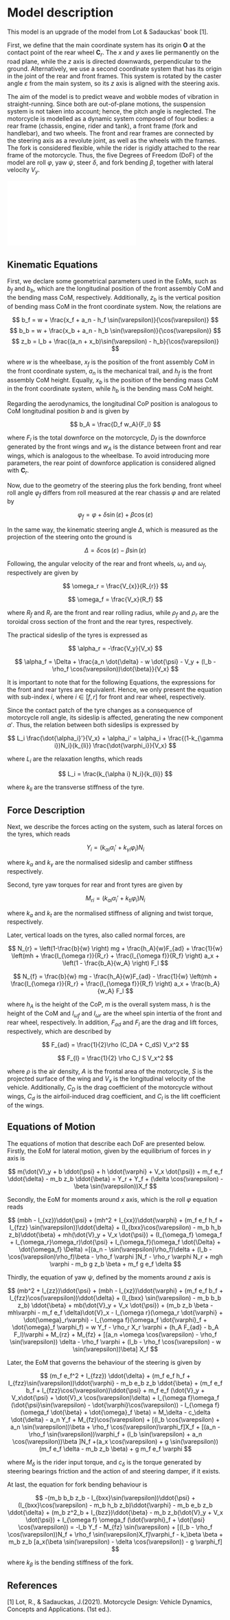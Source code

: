 # Model description
This model is an upgrade of the model from Lot & Sadauckas' book [1].

First, we define that the main coordinate system has its origin **O** at the contact point of the rear wheel $\mathbf{C}_r$. The $x$ and $y$ axes lie permanently on the road plane, while the $z$ axis is directed downwards, perpendicular to the ground. Alternatively, we use a second coordinate system that has its origin in the joint of the rear and front frames. This system is rotated by the caster angle $\varepsilon$ from the main system, so its $z$ axis is aligned with the steering axis.

The aim of the model is to predict weave and wobble modes of vibration in straight-running. Since both are out-of-plane motions, the suspension system is not taken into account; hence, the pitch angle is neglected. The motorcycle is modelled as a dynamic system composed of four bodies: a rear frame (chassis, engine, rider and tank), a front frame (fork and handlebar), and two wheels. The front and rear frames are connected by the steering axis as a revolute joint, as well as the wheels with the frames. The fork is considered flexible, while the rider is rigidly attached to the rear frame of the motorcycle. Thus, the five Degrees of Freedom (DoF) of the model are roll $\varphi$, yaw $\psi$, steer $\delta$, and fork bending $\beta$, together with lateral velocity $V_y$.

![Model-Geometry](/Images/Stability_Geometry.pdf)

## Kinematic Equations

First, we declare some geometrical parameters used in the EoMs, such as $b_f$ and $b_b$, which are the longitudinal position of the front assembly CoM and the bending mass CoM, respectively. Additionally, $z_b$ is the vertical position of bending mass CoM in the front coordinate system. Now, the relations are

$$ b_f = w + \frac{x_f + a_n - h_f \sin(\varepsilon)}{\cos(\varepsilon)} $$
$$ b_b = w + \frac{x_b + a_n - h_b \sin(\varepsilon)}{\cos(\varepsilon)} $$
$$ z_b = l_b + \frac{(a_n + x_b)\sin(\varepsilon) - h_b}{\cos(\varepsilon)} $$

where $w$ is the wheelbase, $x_f$ is the position of the front assembly CoM in the front coordinate system, $a_n$ is the mechanical trail, and $h_f$ is the front assembly CoM height. Equally, $x_b$ is the position of the bending mass CoM in the front coordinate system, while $h_b$ is the bending mass CoM height.

Regarding the aerodynamics, the longitudinal CoP position is analogous to CoM longitudinal position $b$ and is given by 

$$ b_A = \frac{D_f w_A}{F_l} $$

where $F_l$ is the total downforce on the motorcycle, $D_f$ is the downforce generated by the front wings and $w_A$ is the distance between front and rear wings, which is analogous to the wheelbase. To avoid introducing more parameters, the rear point of downforce application is considered aligned with $\mathbf{C}_r$.

Now, due to the geometry of the steering plus the fork bending, front wheel roll angle $\varphi_f$ differs from roll measured at the rear chassis $\varphi$ and are related by

$$ \varphi_f = \varphi + \delta \sin(\varepsilon) + \beta \cos(\varepsilon) $$

In the same way, the kinematic steering angle $\Delta$, which is measured as the projection of the steering onto the ground is

$$ \Delta = \delta \cos(\varepsilon) - \beta \sin(\varepsilon) $$

Following, the angular velocity of the rear and front wheels, $\omega_r$ and $\omega_f$, respectively are given by

$$ \omega_r = \frac{V_{x}}{R_{r}} $$ 

$$ \omega_f = \frac{V_x}{R_f} $$

where $R_f$ and $R_r$ are the front and rear rolling radius, while $\rho_f$ and $\rho_r$ are the toroidal cross section of the front and the rear tyres, respectively.

The practical sideslip of the tyres is expressed as

$$ \alpha_r = -\frac{V_y}{V_x} $$

$$ \alpha_f = \Delta + \frac{a_n \dot{\delta} -  w \dot{\psi} - V_y + (l_b - \rho_f \cos(\varepsilon))\dot{\beta}}{V_x} $$

It is important to note that for the following Equations, the expressions for the front and rear tyres are equivalent. Hence, we only present the equation with sub-index $i$, where $i \in [f,r]$ for front and rear wheel, respectively.

Since the contact patch of the tyre changes as a consequence of motorcycle roll angle, its sideslip is affected, generating the new component $\alpha'$. Thus, the relation between both sideslips is expressed by

$$ L_i \frac{\dot{\alpha_i}'}{V_x} + \alpha_i' = \alpha_i + \frac{(1-k_{\gamma i})N_i}{k_{li}} \frac{\dot{\varphi_i}}{V_x} $$

where $L_i$ are the relaxation lengths, which reads

$$ L_i = \frac{k_{\alpha i} N_i}{k_{li}} $$

where $k_{li}$ are the transverse stiffness of the tyre.

## Force Description

Next, we describe the forces acting on the system, such as lateral forces on the tyres, which reads

$$ Y_i = (k_{\alpha i} \alpha_i' + k_{\gamma i}\varphi_i)N_i $$

where $k_{\alpha}$ and $k_{\gamma}$ are the normalised sideslip and camber stiffness respectively.

Second, tyre yaw torques for rear and front tyres are given by

$$ M_{ri} = (k_{ai}\alpha_i' + k_{ti}\varphi_i)N_i $$

where $k_{a}$ and $k_{t}$ are the normalised stiffness of aligning and twist torque, respectively.

Later, vertical loads on the tyres, also called normal forces, are

$$ N_{r} = \left(1-\frac{b}{w} \right) mg + \frac{h_A}{w}F_{ad} + \frac{1}{w} \left(mh + \frac{I_{\omega r}}{R_r} + \frac{I_{\omega f}}{R_f} \right) a_x + \left(1 - \frac{b_A}{w_A} \right) F_l $$

$$ N_{f} = \frac{b}{w} mg - \frac{h_A}{w}F_{ad} - \frac{1}{w} \left(mh + \frac{I_{\omega r}}{R_r} + \frac{I_{\omega f}}{R_f} \right) a_x + \frac{b_A}{w_A} F_l $$

where $h_A$ is the height of the CoP, $m$ is the overall system mass, $h$ is the height of the CoM and $I_{\omega f}$ and $I_{\omega r}$ are the wheel spin intertia of the front and rear wheel, respectively. In addition, $F_{ad}$ and $F_{l}$ are the drag and lift forces, respectively, which are described by

$$ F_{ad} = \frac{1}{2}\rho (C_DA + C_dS) V_x^2 $$

$$ F_{l} = \frac{1}{2} \rho C_l S V_x^2 $$

where $\rho$ is the air density, $A$ is the frontal area of the motorcycle, $S$ is the projected surface of the wing and $V_x$ is the longitudinal velocity of the vehicle. Additionally, $C_D$ is the drag coefficient of the motorcycle without wings, $C_d$ is the airfoil-induced drag coefficient, and $C_l$ is the lift coefficient of the wings.

## Equations of Motion

The equations of motion that describe each DoF are presented below. Firstly, the EoM for lateral motion, given by the equilibrium of forces in $y$ axis is

$$ m(\dot{V}_y + b \ddot{\psi} + h \ddot{\varphi} + V_x \dot{\psi}) + m_f e_f \ddot{\delta} - m_b z_b \ddot{\beta} = Y_r + Y_f + (\delta \cos(\varepsilon) - \beta \sin(\varepsilon))X_f $$

Secondly, the EoM for moments around $x$ axis, which is the roll $\varphi$ equation reads

$$ (mbh - I_{xz})\ddot{\psi} + (mh^2 + I_{xx})\ddot{\varphi} + (m_f e_f h_f + I_{fzz} \sin(\varepsilon))\ddot{\delta} + (I_{bxx}\cos(\varepsilon) - m_b h_b z_b)\ddot{\beta} + mh(\dot{V}_y + V_x \dot{\psi}) + (I_{\omega_f} \omega_f + I_{\omega_r}\omega_r)\dot{\psi} + I_{\omega_f}(\omega_f \dot{\Delta} + \dot{\omega_f} \Delta) =[(a_n - \sin(\varepsilon)\rho_f)\delta  + (l_b - \cos(\varepsilon)\rho_f)\beta - \rho_f \varphi ]N_f - \rho_r \varphi N_r +  mgh \varphi - m_b g z_b \beta + m_f g e_f \delta $$

Thirdly, the equation of yaw $\psi$, defined by the moments around $z$ axis is

$$ (mb^2 + I_{zz})\ddot{\psi} + (mbh - I_{xz})\ddot{\varphi} + (m_f e_f b_f + I_{fzz}\cos(\varepsilon))\ddot{\delta} + (I_{bxx} \sin(\varepsilon) - m_b b_b z_b) \ddot{\beta} + mb(\dot{V}_y + V_x \dot{\psi}) + (m_b z_b \beta - mh\varphi - m_f e_f \delta)\dot{V}_x - I_{\omega r}(\omega_r \dot{\varphi} + \dot{\omega}_r\varphi) - I_{\omega f}(\omega_f \dot{\varphi}_f + \dot{\omega}_f \varphi_f) = w Y_f - \rho_r X_r \varphi + (h_A F_{ad} - b_A F_l)\varphi + M_{rz} + M_{fz} + [(a_n +\omega \cos(\varepsilon) - \rho_f \sin(\varepsilon)) \delta - \rho_f \varphi + (l_b - \rho_f \cos(\varepsilon) - w \sin(\varepsilon))\beta] X_f $$

Later, the EoM that governs the behaviour of the steering is given by

$$ (m_f e_f^2 + I_{fzz}) \ddot{\delta} +  (m_f e_f h_f + I_{fzz}\sin(\varepsilon))\ddot{\varphi} - m_b e_b z_b \ddot{\beta} + (m_f e_f b_f +  I_{fzz}\cos(\varepsilon))\ddot{\psi} + m_f e_f (\dot{V}_y + V_x\dot{\psi} + \dot{V}_x \cos(\varepsilon)\delta) + I_{\omega f}\omega_f (\dot{\psi}\sin(\varepsilon) - \dot{\varphi}\cos(\varepsilon)) - I_{\omega f}(\omega_f \dot{\beta} + \dot{\omega}_f \beta) = M_\delta - c_\delta \dot{\delta} - a_n Y_f + M_{fz}\cos(\varepsilon) + [(l_b \cos(\varepsilon) + a_n \sin(\varepsilon))\beta + \rho_f \cos(\varepsilon)\varphi_f]X_f + [(a_n - \rho_f \sin(\varepsilon))\varphi_f +  (l_b \sin(\varepsilon) + a_n \cos(\varepsilon))\beta ]N_f +(a_x \cos(\varepsilon) + g \sin(\varepsilon))(m_f e_f \delta - m_b z_b \beta) + g m_f e_f \varphi $$

where $M_{\delta}$ is the rider input torque, and $c_{\delta}$ is the torque generated by steering bearings friction and the action of and steering damper, if it exists.

At last, the equation for fork bending behaviour is

$$ -(m_b b_b z_b - I_{bxx}\sin(\varepsilon))\ddot{\psi} + (I_{bxx}\cos(\varepsilon) - m_b h_b z_b)\ddot{\varphi} - m_b e_b z_b \ddot{\delta} + (m_b z^2_b + I_{bzz})\ddot{\beta} - m_b z_b(\dot{V}_y + V_x \dot{\psi}) + I_{\omega f} \omega_f (\dot{\varphi}_f + \dot{\psi} \cos(\varepsilon)) = -l_b Y_f - M_{fz} \sin(\varepsilon) + [(l_b - \rho_f \cos(\varepsilon))N_f + \rho_f \sin(\varepsilon)X_f]\varphi_f - k_\beta \beta + m_b z_b [a_x(\beta \sin(\varepsilon) - \delta \cos(\varepsilon)) - g \varphi_f] $$

where $k_{\beta}$ is the bending stiffness of the fork.


## References
[1] Lot, R., & Sadauckas, J.(2021). Motorcycle Design: Vehicle Dynamics, Concepts and Applications. (1st ed.). 